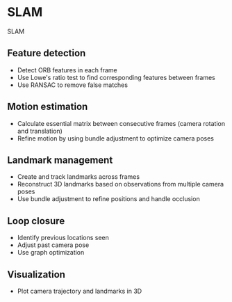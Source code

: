 # SLAM
SLAM

## Feature detection ##
- Detect ORB features in each frame
- Use Lowe's ratio test to find corresponding features between frames
- Use RANSAC to remove false matches

##  Motion estimation ##
- Calculate essential matrix between consecutive frames (camera rotation and translation)
- Refine motion by using bundle adjustment to optimize camera poses

## Landmark management ##
- Create and track landmarks across frames
- Reconstruct 3D landmarks based on observations from multiple camera poses
- Use bundle adjustment to refine positions and handle occlusion

## Loop closure ##
- Identify previous locations seen
- Adjust past camera pose
- Use graph optimization 

## Visualization ##
- Plot camera trajectory and landmarks in 3D
